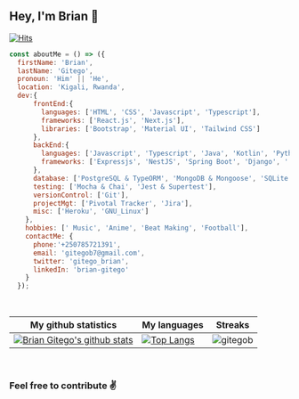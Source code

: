 ## Hey, I'm Brian 🙂
[![Hits](https://hits.seeyoufarm.com/api/count/incr/badge.svg?url=https%3A%2F%2Fgithub.com%2Fgitego-brian%2Fhit-counter&count_bg=%2379C83D&title_bg=%23555555&icon=&icon_color=%23E7E7E7&title=hits&edge_flat=false)](https://hits.seeyoufarm.com)

```javascript
const aboutMe = () => ({
  firstName: 'Brian',
  lastName: 'Gitego',
  pronoun: 'Him' || 'He',
  location: 'Kigali, Rwanda',
  dev:{
      frontEnd:{
        languages: ['HTML', 'CSS', 'Javascript', 'Typescript'],
        frameworks: ['React.js', 'Next.js'],
        libraries: ['Bootstrap', 'Material UI', 'Tailwind CSS']
      },
      backEnd:{
        languages: ['Javascript', 'Typescript', 'Java', 'Kotlin', 'Python', 'C#'],
        frameworks: ['Expressjs', 'NestJS', 'Spring Boot', 'Django', '.NET Framework']
      },
      database: ['PostgreSQL & TypeORM', 'MongoDB & Mongoose', 'SQLite'],
      testing: ['Mocha & Chai', 'Jest & Supertest'],
      versionControl: ['Git'],
      projectMgt: ['Pivotal Tracker', 'Jira'],
      misc: ['Heroku', 'GNU_Linux']
    },
    hobbies: [' Music', 'Anime', 'Beat Making', 'Football'],
    contactMe: {
      phone:'+250785721391',
      email: 'gitegob7@gmail.com',
      twitter: 'gitego_brian',
      linkedIn: 'brian-gitego'
    }
  });
```

<br />

|My github statistics|My languages|Streaks|
|-|-|-|
|[![Brian Gitego's github stats](https://github-readme-stats.vercel.app/api?username=gitegob&count_private=true&show_icons=true&theme=dark&hide_title=true)](https://github.com/gitegob)|[![Top Langs](https://github-readme-stats.vercel.app/api/top-langs/?username=gitegob&show_icons=true&langs_count=10&theme=dark&layout=compact&hide_title=true)](https://github.com/gitegob)|![gitegob](https://github-readme-streak-stats.herokuapp.com/?user=gitegob&theme=dark)

<br />


### Feel free to contribute ✌️
